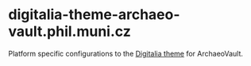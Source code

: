 # digitalia-theme-archaeo-vault.phil.muni.cz

Platform specific configurations to the [Digitalia theme](https://github.com/ArtsFacultyMU/digitalia-general-theme-muni_style) for ArchaeoVault.
